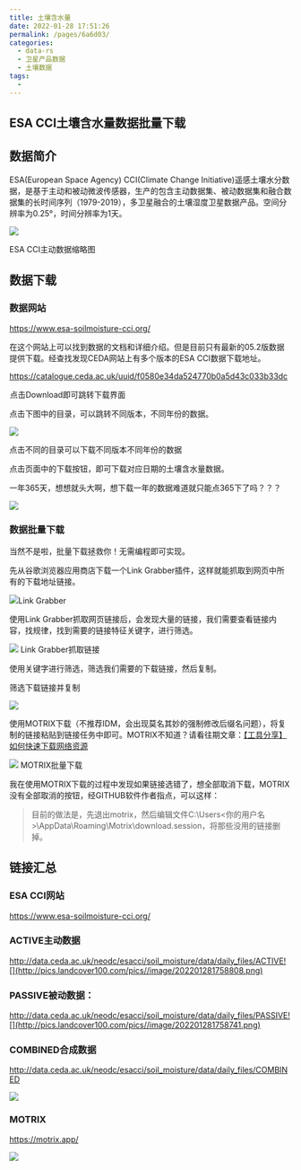 ```yaml
---
title: 土壤含水量
date: 2022-01-28 17:51:26
permalink: /pages/6a6d03/
categories:
  - data-rs
  - 卫星产品数据
  - 土壤数据
tags:
  - 
---
```

## ESA CCI土壤含水量数据批量下载

## 数据简介

ESA(European Space Agency) CCI(Climate Change Initiative)遥感土壤水分数据，是基于主动和被动微波传感器，生产的包含主动数据集、被动数据集和融合数据集的长时间序列（1979-2019），多卫星融合的土壤湿度卫星数据产品。空间分辨率为0.25°，时间分辨率为1天。

![](http://pics.landcover100.com/pics//image/202201281753570.png)

ESA CCI主动数据缩略图

## 数据下载

### 数据网站

https://www.esa-soilmoisture-cci.org/

在这个网站上可以找到数据的文档和详细介绍。但是目前只有最新的05.2版数据提供下载。经查找发现CEDA网站上有多个版本的ESA CCI数据下载地址。

https://catalogue.ceda.ac.uk/uuid/f0580e34da524770b0a5d43c033b33dc

![图片](data:image/gif;base64,iVBORw0KGgoAAAANSUhEUgAAAAEAAAABCAYAAAAfFcSJAAAADUlEQVQImWNgYGBgAAAABQABh6FO1AAAAABJRU5ErkJggg==)点击Download即可跳转下载界面

点击下图中的目录，可以跳转不同版本，不同年份的数据。

![](http://pics.landcover100.com/pics//image/202201281754202.png)  

点击不同的目录可以下载不同版本不同年份的数据

点击页面中的下载按钮，即可下载对应日期的土壤含水量数据。

一年365天，想想就头大啊，想下载一年的数据难道就只能点365下了吗？？？

![](http://pics.landcover100.com/pics//image/202201281754675.png)

### 数据批量下载

当然不是啦，批量下载拯救你！无需编程即可实现。

先从谷歌浏览器应用商店下载一个Link Grabber插件，这样就能抓取到网页中所有的下载地址链接。

![](http://pics.landcover100.com/pics//image/202201281755641.png)Link Grabber

使用Link Grabber抓取网页链接后，会发现大量的链接，我们需要查看链接内容，找规律，找到需要的链接特征关键字，进行筛选。

![](http://pics.landcover100.com/pics//image/202201281755244.png)  Link Grabber抓取链接

使用关键字进行筛选，筛选我们需要的下载链接，然后复制。

筛选下载链接并复制

![](http://pics.landcover100.com/pics//image/202201281755782.png)

使用MOTRIX下载（不推荐IDM，会出现莫名其妙的强制修改后缀名问题），将复制的链接粘贴到链接任务中即可。MOTRIX不知道？请看往期文章：[【工具分享】如何快速下载网络资源](https://mp.weixin.qq.com/s?__biz=MzI4OTU3NTY1OA==&mid=2247488208&idx=1&sn=5808715dcb6ecd8b72cd1848163b66e3&scene=21#wechat_redirect)

![](http://pics.landcover100.com/pics//image/202201281757964.png)  MOTRIX批量下载

我在使用MOTRIX下载的过程中发现如果链接选错了，想全部取消下载，MOTRIX没有全部取消的按钮，经GITHUB软件作者指点，可以这样：

> 目前的做法是，先退出motrix，然后编辑文件C:\Users<你的用户名>\AppData\Roaming\Motrix\download.session，将那些没用的链接删掉。

## 链接汇总

### ESA CCI网站

https://www.esa-soilmoisture-cci.org/

### ACTIVE主动数据

http://data.ceda.ac.uk/neodc/esacci/soil_moisture/data/daily_files/ACTIVE![](http://pics.landcover100.com/pics//image/202201281758808.png)

### PASSIVE被动数据：

http://data.ceda.ac.uk/neodc/esacci/soil_moisture/data/daily_files/PASSIVE![](http://pics.landcover100.com/pics//image/202201281758741.png)

### COMBINED合成数据

http://data.ceda.ac.uk/neodc/esacci/soil_moisture/data/daily_files/COMBINED

![](http://pics.landcover100.com/pics//image/202201281758963.png)

### MOTRIX

https://motrix.app/

![](http://pics.landcover100.com/pics//image/202201281759734.png)
